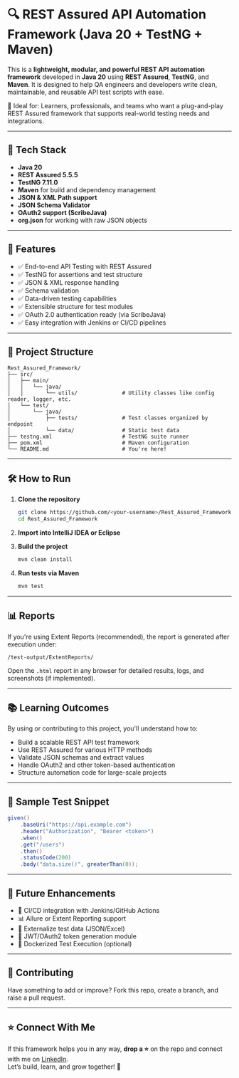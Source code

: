# 🔍 REST Assured API Automation Framework (Java 20 + TestNG + Maven)

This is a **lightweight, modular, and powerful REST API automation framework** developed in **Java 20** using **REST Assured**, **TestNG**, and **Maven**. It is designed to help QA engineers and developers write clean, maintainable, and reusable API test scripts with ease.

🧠 Ideal for: Learners, professionals, and teams who want a plug-and-play REST Assured framework that supports real-world testing needs and integrations.

---

## 📌 Tech Stack

- **Java 20**
- **REST Assured 5.5.5**
- **TestNG 7.11.0**
- **Maven** for build and dependency management
- **JSON & XML Path support**
- **JSON Schema Validator**
- **OAuth2 support (ScribeJava)**
- **org.json** for working with raw JSON objects

---

## 🚀 Features

- ✅ End-to-end API Testing with REST Assured  
- ✅ TestNG for assertions and test structure  
- ✅ JSON & XML response handling  
- ✅ Schema validation  
- ✅ Data-driven testing capabilities  
- ✅ Extensible structure for test modules  
- ✅ OAuth 2.0 authentication ready (via ScribeJava)  
- ✅ Easy integration with Jenkins or CI/CD pipelines  

---

## 📁 Project Structure

```
Rest_Assured_Framework/
├── src/
│   ├── main/
│   │   └── java/
│   │       └── utils/              # Utility classes like config reader, logger, etc.
│   └── test/
│       └── java/
│           ├── tests/              # Test classes organized by endpoint
│           └── data/               # Static test data
├── testng.xml                      # TestNG suite runner
├── pom.xml                         # Maven configuration
└── README.md                       # You're here!
```

---

## 🛠️ How to Run

1. **Clone the repository**
   ```bash
   git clone https://github.com/<your-username>/Rest_Assured_Framework.git
   cd Rest_Assured_Framework
   ```

2. **Import into IntelliJ IDEA or Eclipse**

3. **Build the project**
   ```bash
   mvn clean install
   ```

4. **Run tests via Maven**
   ```bash
   mvn test
   ```

---

## 📊 Reports

If you're using Extent Reports (recommended), the report is generated after execution under:

```
/test-output/ExtentReports/
```

Open the `.html` report in any browser for detailed results, logs, and screenshots (if implemented).

---

## 📚 Learning Outcomes

By using or contributing to this project, you'll understand how to:

- Build a scalable REST API test framework  
- Use REST Assured for various HTTP methods  
- Validate JSON schemas and extract values  
- Handle OAuth2 and other token-based authentication  
- Structure automation code for large-scale projects  

---

## 🧪 Sample Test Snippet

```java
given()
    .baseUri("https://api.example.com")
    .header("Authorization", "Bearer <token>")
    .when()
    .get("/users")
    .then()
    .statusCode(200)
    .body("data.size()", greaterThan(0));
```

---

## 🧩 Future Enhancements

- 🔄 CI/CD integration with Jenkins/GitHub Actions  
- 📊 Allure or Extent Reporting support  
- 📁 Externalize test data (JSON/Excel)  
- 🔐 JWT/OAuth2 token generation module  
- 📌 Dockerized Test Execution (optional)  

---

## 🤝 Contributing

Have something to add or improve? Fork this repo, create a branch, and raise a pull request.

---

## ⭐ Connect With Me

If this framework helps you in any way, **drop a ⭐** on the repo and connect with me on [LinkedIn](www.linkedin.com/in/contact-adityagupta/).  
Let’s build, learn, and grow together! 🌱

